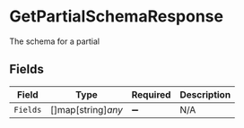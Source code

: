 # GetPartialSchemaResponse

The schema for a partial


## Fields

| Field              | Type               | Required           | Description        |
| ------------------ | ------------------ | ------------------ | ------------------ |
| `Fields`           | []map[string]*any* | :heavy_minus_sign: | N/A                |